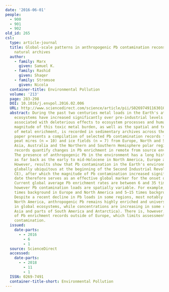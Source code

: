 ```yaml
---
date: '2016-06-01'
people:
  - 900
  - 901
  - 902
old_id: 265
csl:
  type: article-journal
  title: Global-scale patterns in anthropogenic Pb contamination reconstructed from
    natural archives
  author:
    - family: Marx
      given: Samuel K.
    - family: Rashid
      given: Shaqer
    - family: Stromsoe
      given: Nicola
  container-title: Environmental Pollution
  volume: '213'
  page: 283-298
  DOI: 10.1016/j.envpol.2016.02.006
  URL: http://www.sciencedirect.com/science/article/pii/S0269749116301014
  abstract: During the past two centuries metal loads in the Earth's atmosphere and
    ecosystems have increased significantly over pre-industrial levels. This has been
    associated with deleterious effects to ecosystem processes and human health. The
    magnitude of this toxic metal burden, as well as the spatial and temporal patterns
    of metal enrichment, is recorded in sedimentary archives across the globe. This
    paper presents a compilation of selected Pb contamination records from lakes (n = 10),
    peat mires (n = 10) and ice fields (n = 7) from Europe, North and South America,
    Asia, Australia and the Northern and Southern Hemisphere polar regions. These
    records quantify changes in Pb enrichment in remote from source environments.
    The presence of anthropogenic Pb in the environment has a long history, extending
    as far back as the early to mid-Holocene in North America, Europe and East Asia.
    However, results show that Pb contamination in the Earth's environment became
    globally ubiquitous at the beginning of the Second Industrial Revolution (c.1850–1890
    CE), after which the magnitude of Pb contamination increased significantly. This
    date therefore serves as an effective global marker for the onset of the Anthropocene.
    Current global average Pb enrichment rates are between 6 and 35 times background,
    however Pb contamination loads are spatially variable. For example, they are >100
    times background in Europe and North America and 5–15 times background in Antarctica.
    Despite a recent decline in Pb loads in some regions, most notably Europe and
    North America, anthropogenic Pb remains highly enriched and universally present
    in global ecosystems, while concentrations are increasing in some regions (Australia,
    Asia and parts of South America and Antarctica). There is, however, a paucity
    of Pb enrichment records outside of Europe, which limits assessments of global
    contamination.
  issued:
    date-parts:
      - - 2016
        - 6
        - 1
  source: ScienceDirect
  accessed:
    date-parts:
      - - 2018
        - 11
        - 1
  ISSN: 0269-7491
  container-title-short: Environmental Pollution
---
```

